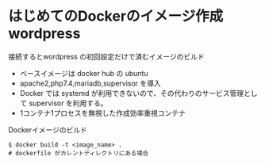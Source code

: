 # はじめてのDockerのイメージ作成 wordpress
接続するとwordpress の初回設定だけで済むイメージのビルド
- ベースイメージは docker hub の ubuntu
- apache2,php7.4,mariadb,supervisor を導入
- Docker では systemd が利用できないので、その代わりのサービス管理として supervisor を利用する。
- 1コンテナ1プロセスを無視した作成効率重視コンテナ

Dockerイメージのビルド
```
$ docker build -t <image_name> .
# dockerfile がカレントディレクトリにある場合
```

